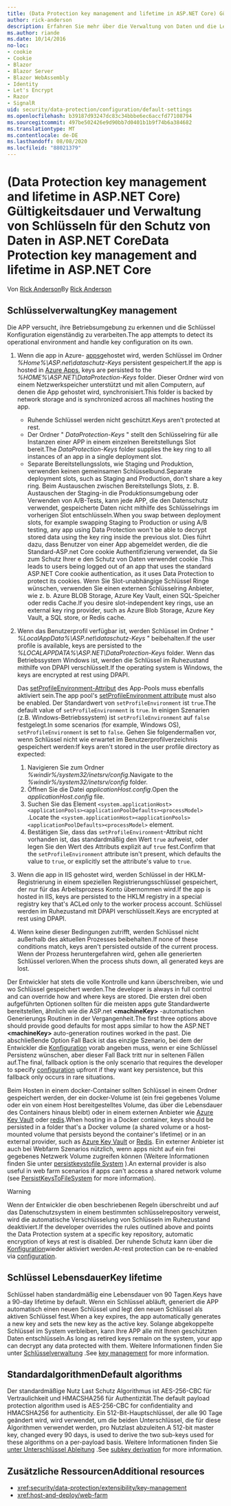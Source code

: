 ```yaml
---
title: (Data Protection key management and lifetime in ASP.NET Core) Gültigkeitsdauer und Verwaltung von Schlüsseln für den Schutz von Daten in ASP.NET Core
author: rick-anderson
description: Erfahren Sie mehr über die Verwaltung von Daten und die Lebensdauer in ASP.net Core.
ms.author: riande
ms.date: 10/14/2016
no-loc:
- cookie
- Cookie
- Blazor
- Blazor Server
- Blazor WebAssembly
- Identity
- Let's Encrypt
- Razor
- SignalR
uid: security/data-protection/configuration/default-settings
ms.openlocfilehash: b39187d93247dc83c34bbbe6ec6accfd77108794
ms.sourcegitcommit: 497be502426e9d90bb7d0401b1b9f74b6a384682
ms.translationtype: MT
ms.contentlocale: de-DE
ms.lasthandoff: 08/08/2020
ms.locfileid: "88021379"
---
```

# <a name="data-protection-key-management-and-lifetime-in-aspnet-core"></a><span data-ttu-id="c934b-103">(Data Protection key management and lifetime in ASP.NET Core) Gültigkeitsdauer und Verwaltung von Schlüsseln für den Schutz von Daten in ASP.NET Core</span><span class="sxs-lookup"><span data-stu-id="c934b-103">Data Protection key management and lifetime in ASP.NET Core</span></span>

<span data-ttu-id="c934b-104">Von [Rick Anderson](https://twitter.com/RickAndMSFT)</span><span class="sxs-lookup"><span data-stu-id="c934b-104">By [Rick Anderson](https://twitter.com/RickAndMSFT)</span></span>

## <a name="key-management"></a><span data-ttu-id="c934b-105">Schlüsselverwaltung</span><span class="sxs-lookup"><span data-stu-id="c934b-105">Key management</span></span>

<span data-ttu-id="c934b-106">Die APP versucht, ihre Betriebsumgebung zu erkennen und die Schlüssel Konfiguration eigenständig zu verarbeiten.</span><span class="sxs-lookup"><span data-stu-id="c934b-106">The app attempts to detect its operational environment and handle key configuration on its own.</span></span>

1. <span data-ttu-id="c934b-107">Wenn die app in Azure- [apps](https://azure.microsoft.com/services/app-service/)gehostet wird, werden Schlüssel im Ordner *%Home%\ASP.net\dataschutz-Keys* persistent gespeichert.</span><span class="sxs-lookup"><span data-stu-id="c934b-107">If the app is hosted in [Azure Apps](https://azure.microsoft.com/services/app-service/), keys are persisted to the *%HOME%\ASP.NET\DataProtection-Keys* folder.</span></span> <span data-ttu-id="c934b-108">Dieser Ordner wird von einem Netzwerkspeicher unterstützt und mit allen Computern, auf denen die App gehostet wird, synchronisiert.</span><span class="sxs-lookup"><span data-stu-id="c934b-108">This folder is backed by network storage and is synchronized across all machines hosting the app.</span></span>
   * <span data-ttu-id="c934b-109">Ruhende Schlüssel werden nicht geschützt.</span><span class="sxs-lookup"><span data-stu-id="c934b-109">Keys aren't protected at rest.</span></span>
   * <span data-ttu-id="c934b-110">Der Ordner " *DataProtection-Keys* " stellt den Schlüsselring für alle Instanzen einer APP in einem einzelnen Bereitstellungs Slot bereit.</span><span class="sxs-lookup"><span data-stu-id="c934b-110">The *DataProtection-Keys* folder supplies the key ring to all instances of an app in a single deployment slot.</span></span>
   * <span data-ttu-id="c934b-111">Separate Bereitstellungsslots, wie Staging und Produktion, verwenden keinen gemeinsamen Schlüsselbund.</span><span class="sxs-lookup"><span data-stu-id="c934b-111">Separate deployment slots, such as Staging and Production, don't share a key ring.</span></span> <span data-ttu-id="c934b-112">Beim Austauschen zwischen Bereitstellungs Slots, z. B. Austauschen der Staging-in die Produktionsumgebung oder Verwenden von A/B-Tests, kann jede APP, die den Datenschutz verwendet, gespeicherte Daten nicht mithilfe des Schlüsselrings im vorherigen Slot entschlüsseln.</span><span class="sxs-lookup"><span data-stu-id="c934b-112">When you swap between deployment slots, for example swapping Staging to Production or using A/B testing, any app using Data Protection won't be able to decrypt stored data using the key ring inside the previous slot.</span></span> <span data-ttu-id="c934b-113">Dies führt dazu, dass Benutzer von einer App abgemeldet werden, die die Standard-ASP.net Core cookie Authentifizierung verwendet, da Sie zum Schutz Ihrer e den Schutz von Daten verwendet cookie .</span><span class="sxs-lookup"><span data-stu-id="c934b-113">This leads to users being logged out of an app that uses the standard ASP.NET Core cookie authentication, as it uses Data Protection to protect its cookies.</span></span> <span data-ttu-id="c934b-114">Wenn Sie Slot-unabhängige Schlüssel Ringe wünschen, verwenden Sie einen externen Schlüsselring Anbieter, wie z. b. Azure BLOB Storage, Azure Key Vault, einen SQL-Speicher oder redis Cache.</span><span class="sxs-lookup"><span data-stu-id="c934b-114">If you desire slot-independent key rings, use an external key ring provider, such as Azure Blob Storage, Azure Key Vault, a SQL store, or Redis cache.</span></span>

1. <span data-ttu-id="c934b-115">Wenn das Benutzerprofil verfügbar ist, werden Schlüssel im Ordner " *%LocalAppData%\ASP.net\dataschutz-Keys* " beibehalten.</span><span class="sxs-lookup"><span data-stu-id="c934b-115">If the user profile is available, keys are persisted to the *%LOCALAPPDATA%\ASP.NET\DataProtection-Keys* folder.</span></span> <span data-ttu-id="c934b-116">Wenn das Betriebssystem Windows ist, werden die Schlüssel im Ruhezustand mithilfe von DPAPI verschlüsselt.</span><span class="sxs-lookup"><span data-stu-id="c934b-116">If the operating system is Windows, the keys are encrypted at rest using DPAPI.</span></span>

   <span data-ttu-id="c934b-117">Das [setProfileEnvironment-Attribut](/iis/configuration/system.applicationhost/applicationpools/add/processmodel#configuration) des App-Pools muss ebenfalls aktiviert sein.</span><span class="sxs-lookup"><span data-stu-id="c934b-117">The app pool's [setProfileEnvironment attribute](/iis/configuration/system.applicationhost/applicationpools/add/processmodel#configuration) must also be enabled.</span></span> <span data-ttu-id="c934b-118">Der Standardwert von `setProfileEnvironment` ist `true`.</span><span class="sxs-lookup"><span data-stu-id="c934b-118">The default value of `setProfileEnvironment` is `true`.</span></span> <span data-ttu-id="c934b-119">In einigen Szenarien (z.B. Windows-Betriebssystem) ist `setProfileEnvironment` auf `false` festgelegt.</span><span class="sxs-lookup"><span data-stu-id="c934b-119">In some scenarios (for example, Windows OS), `setProfileEnvironment` is set to `false`.</span></span> <span data-ttu-id="c934b-120">Gehen Sie folgendermaßen vor, wenn Schlüssel nicht wie erwartet im Benutzerprofilverzeichnis gespeichert werden:</span><span class="sxs-lookup"><span data-stu-id="c934b-120">If keys aren't stored in the user profile directory as expected:</span></span>

   1. <span data-ttu-id="c934b-121">Navigieren Sie zum Ordner *%windir%/system32/inetsrv/config*.</span><span class="sxs-lookup"><span data-stu-id="c934b-121">Navigate to the *%windir%/system32/inetsrv/config* folder.</span></span>
   1. <span data-ttu-id="c934b-122">Öffnen Sie die Datei *applicationHost.config*.</span><span class="sxs-lookup"><span data-stu-id="c934b-122">Open the *applicationHost.config* file.</span></span>
   1. <span data-ttu-id="c934b-123">Suchen Sie das Element `<system.applicationHost><applicationPools><applicationPoolDefaults><processModel>` .</span><span class="sxs-lookup"><span data-stu-id="c934b-123">Locate the `<system.applicationHost><applicationPools><applicationPoolDefaults><processModel>` element.</span></span>
   1. <span data-ttu-id="c934b-124">Bestätigen Sie, dass das `setProfileEnvironment`-Attribut nicht vorhanden ist, das standardmäßig den Wert `true` aufweist, oder legen Sie den Wert des Attributs explizit auf `true` fest.</span><span class="sxs-lookup"><span data-stu-id="c934b-124">Confirm that the `setProfileEnvironment` attribute isn't present, which defaults the value to `true`, or explicitly set the attribute's value to `true`.</span></span>

1. <span data-ttu-id="c934b-125">Wenn die app in IIS gehostet wird, werden Schlüssel in der HKLM-Registrierung in einem speziellen Registrierungsschlüssel gespeichert, der nur für das Arbeitsprozess Konto übernommen wird.</span><span class="sxs-lookup"><span data-stu-id="c934b-125">If the app is hosted in IIS, keys are persisted to the HKLM registry in a special registry key that's ACLed only to the worker process account.</span></span> <span data-ttu-id="c934b-126">Schlüssel werden im Ruhezustand mit DPAPI verschlüsselt.</span><span class="sxs-lookup"><span data-stu-id="c934b-126">Keys are encrypted at rest using DPAPI.</span></span>

1. <span data-ttu-id="c934b-127">Wenn keine dieser Bedingungen zutrifft, werden Schlüssel nicht außerhalb des aktuellen Prozesses beibehalten.</span><span class="sxs-lookup"><span data-stu-id="c934b-127">If none of these conditions match, keys aren't persisted outside of the current process.</span></span> <span data-ttu-id="c934b-128">Wenn der Prozess heruntergefahren wird, gehen alle generierten Schlüssel verloren.</span><span class="sxs-lookup"><span data-stu-id="c934b-128">When the process shuts down, all generated keys are lost.</span></span>

<span data-ttu-id="c934b-129">Der Entwickler hat stets die volle Kontrolle und kann überschreiben, wie und wo Schlüssel gespeichert werden.</span><span class="sxs-lookup"><span data-stu-id="c934b-129">The developer is always in full control and can override how and where keys are stored.</span></span> <span data-ttu-id="c934b-130">Die ersten drei oben aufgeführten Optionen sollten für die meisten apps gute Standardwerte bereitstellen, ähnlich wie die ASP.net **\<machineKey>** -automatischen Generierungs Routinen in der Vergangenheit.</span><span class="sxs-lookup"><span data-stu-id="c934b-130">The first three options above should provide good defaults for most apps similar to how the ASP.NET **\<machineKey>** auto-generation routines worked in the past.</span></span> <span data-ttu-id="c934b-131">Die abschließende Option Fall Back ist das einzige Szenario, bei dem der Entwickler die [Konfiguration](xref:security/data-protection/configuration/overview) vorab angeben muss, wenn er eine Schlüssel Persistenz wünschen, aber dieser Fall Back tritt nur in seltenen Fällen auf.</span><span class="sxs-lookup"><span data-stu-id="c934b-131">The final, fallback option is the only scenario that requires the developer to specify [configuration](xref:security/data-protection/configuration/overview) upfront if they want key persistence, but this fallback only occurs in rare situations.</span></span>

<span data-ttu-id="c934b-132">Beim Hosten in einem docker-Container sollten Schlüssel in einem Ordner gespeichert werden, der ein docker-Volume ist (ein frei gegebenes Volume oder ein von einem Host bereitgestelltes Volume, das über die Lebensdauer des Containers hinaus bleibt) oder in einem externen Anbieter wie [Azure Key Vault](https://azure.microsoft.com/services/key-vault/) oder [redis](https://redis.io/).</span><span class="sxs-lookup"><span data-stu-id="c934b-132">When hosting in a Docker container, keys should be persisted in a folder that's a Docker volume (a shared volume or a host-mounted volume that persists beyond the container's lifetime) or in an external provider, such as [Azure Key Vault](https://azure.microsoft.com/services/key-vault/) or [Redis](https://redis.io/).</span></span> <span data-ttu-id="c934b-133">Ein externer Anbieter ist auch bei Webfarm Szenarios nützlich, wenn apps nicht auf ein frei gegebenes Netzwerk Volume zugreifen können (Weitere Informationen finden Sie unter [persistkeystofile System](xref:security/data-protection/configuration/overview#persistkeystofilesystem) ).</span><span class="sxs-lookup"><span data-stu-id="c934b-133">An external provider is also useful in web farm scenarios if apps can't access a shared network volume (see [PersistKeysToFileSystem](xref:security/data-protection/configuration/overview#persistkeystofilesystem) for more information).</span></span>

> [!WARNING]
> <span data-ttu-id="c934b-134">Wenn der Entwickler die oben beschriebenen Regeln überschreibt und auf das Datenschutzsystem in einem bestimmten schlüsselrepository verweist, wird die automatische Verschlüsselung von Schlüsseln im Ruhezustand deaktiviert.</span><span class="sxs-lookup"><span data-stu-id="c934b-134">If the developer overrides the rules outlined above and points the Data Protection system at a specific key repository, automatic encryption of keys at rest is disabled.</span></span> <span data-ttu-id="c934b-135">Der ruhende Schutz kann über die [Konfiguration](xref:security/data-protection/configuration/overview)wieder aktiviert werden.</span><span class="sxs-lookup"><span data-stu-id="c934b-135">At-rest protection can be re-enabled via [configuration](xref:security/data-protection/configuration/overview).</span></span>

## <a name="key-lifetime"></a><span data-ttu-id="c934b-136">Schlüssel Lebensdauer</span><span class="sxs-lookup"><span data-stu-id="c934b-136">Key lifetime</span></span>

<span data-ttu-id="c934b-137">Schlüssel haben standardmäßig eine Lebensdauer von 90 Tagen.</span><span class="sxs-lookup"><span data-stu-id="c934b-137">Keys have a 90-day lifetime by default.</span></span> <span data-ttu-id="c934b-138">Wenn ein Schlüssel abläuft, generiert die APP automatisch einen neuen Schlüssel und legt den neuen Schlüssel als aktiven Schlüssel fest.</span><span class="sxs-lookup"><span data-stu-id="c934b-138">When a key expires, the app automatically generates a new key and sets the new key as the active key.</span></span> <span data-ttu-id="c934b-139">Solange abgekoppelte Schlüssel im System verbleiben, kann Ihre APP alle mit Ihnen geschützten Daten entschlüsseln.</span><span class="sxs-lookup"><span data-stu-id="c934b-139">As long as retired keys remain on the system, your app can decrypt any data protected with them.</span></span> <span data-ttu-id="c934b-140">Weitere Informationen finden Sie unter [Schlüsselverwaltung](xref:security/data-protection/implementation/key-management#key-expiration-and-rolling) .</span><span class="sxs-lookup"><span data-stu-id="c934b-140">See [key management](xref:security/data-protection/implementation/key-management#key-expiration-and-rolling) for more information.</span></span>

## <a name="default-algorithms"></a><span data-ttu-id="c934b-141">Standardalgorithmen</span><span class="sxs-lookup"><span data-stu-id="c934b-141">Default algorithms</span></span>

<span data-ttu-id="c934b-142">Der standardmäßige Nutz Last Schutz Algorithmus ist AES-256-CBC für Vertraulichkeit und HMACSHA256 für Authentizität.</span><span class="sxs-lookup"><span data-stu-id="c934b-142">The default payload protection algorithm used is AES-256-CBC for confidentiality and HMACSHA256 for authenticity.</span></span> <span data-ttu-id="c934b-143">Ein 512-Bit-Hauptschlüssel, der alle 90 Tage geändert wird, wird verwendet, um die beiden Unterschlüssel, die für diese Algorithmen verwendet werden, pro Nutzlast abzuleiten.</span><span class="sxs-lookup"><span data-stu-id="c934b-143">A 512-bit master key, changed every 90 days, is used to derive the two sub-keys used for these algorithms on a per-payload basis.</span></span> <span data-ttu-id="c934b-144">Weitere Informationen finden Sie [unter Unterschlüssel Ableitung](xref:security/data-protection/implementation/subkeyderivation#additional-authenticated-data-and-subkey-derivation) .</span><span class="sxs-lookup"><span data-stu-id="c934b-144">See [subkey derivation](xref:security/data-protection/implementation/subkeyderivation#additional-authenticated-data-and-subkey-derivation) for more information.</span></span>

## <a name="additional-resources"></a><span data-ttu-id="c934b-145">Zusätzliche Ressourcen</span><span class="sxs-lookup"><span data-stu-id="c934b-145">Additional resources</span></span>

* <xref:security/data-protection/extensibility/key-management>
* <xref:host-and-deploy/web-farm>
